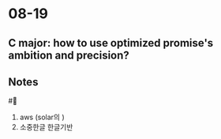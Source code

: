 # 08-19

## C major: how to use optimized promise's ambition and precision?

## Notes

#🐙

1. aws (solar의 )
2. 소중한글 한글기반
